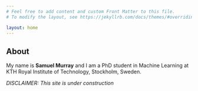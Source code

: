 ```yaml
---
# Feel free to add content and custom Front Matter to this file.
# To modify the layout, see https://jekyllrb.com/docs/themes/#overriding-theme-defaults

layout: home
---
```


## About

My name is **Samuel Murray** and I am a PhD student in Machine Learning at KTH Royal Institute of Technology, Stockholm, Sweden.

_DISCLAIMER: This site is under construction_
